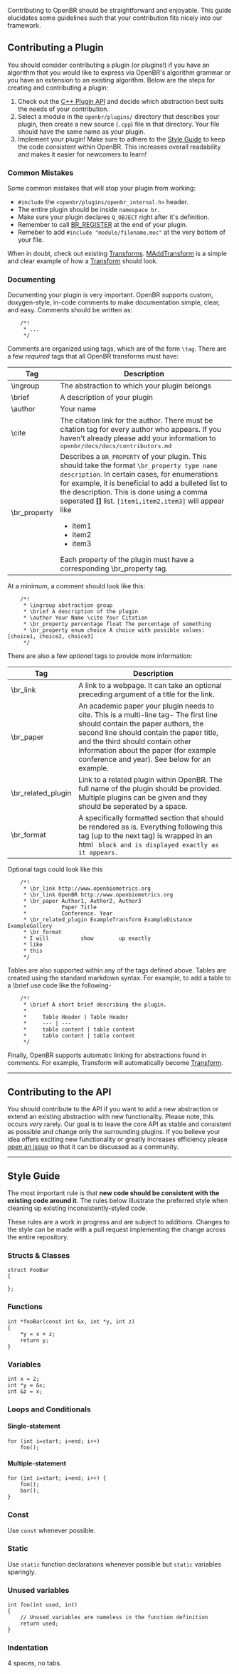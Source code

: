 Contributing to OpenBR should be straightforward and enjoyable. This guide elucidates some guidelines such that your contribution fits nicely into our framework.

## Contributing a Plugin

You should consider contributing a plugin (or plugins!) if you have an algorithm that you would like to express via OpenBR's algorithm grammar or you have an extension to an existing algorithm. Below are the steps for creating and contributing a plugin:

1. Check out the [C++ Plugin API](api_docs/cpp_api.md) and decide which abstraction best suits the needs of your contribution.
2. Select a module in the `openbr/plugins/` directory that describes your plugin, then create a new source (`.cpp`) file in that directory. Your file should have the same name as your plugin.
3. Implement your plugin! Make sure to adhere to the [Style Guide](#style-guide) to keep the code consistent within OpenBR. This increases overall readability and makes it easier for newcomers to learn!

### Common Mistakes

Some common mistakes that will stop your plugin from working:

* `#include` the  `<openbr/plugins/openbr_internal.h>` header.
* The entire plugin should be inside `namespace br`.
* Make sure your plugin declares `Q_OBJECT` right after it's definition.
* Remember to call [BR_REGISTER](api_docs/cpp_api/factory/macros.md#br_register) at the end of your plugin.
* Remeber to add `#include "module/filename.moc"` at the very bottom of your file.

When in doubt, check out existing [Transforms](api_docs/cpp_api/transform/transform.md). [MAddTransform](plugin_docs/imgproc.md#maddtransform) is a simple and clear example of how a [Transform](api_docs/cpp_api/transform/transform.md) should look.

### Documenting

Documenting your plugin is very important. OpenBR supports custom, doxygen-style, in-code comments to make documentation simple, clear, and easy. Comments should be written as:

        /*!
         * ...
         */

Comments are organized using tags, which are of the form `\tag`. There are a few *required* tags that all OpenBR transforms must have:

Tag | Description
--- | ---
\ingroup | The abstraction to which your plugin belongs
\brief | A description of your plugin
\author | Your name
\cite | The citation link for the author. There must be citation tag for every author who appears. If you haven't already please add your information to <tt>openbr/docs/docs/contributors.md</tt>
\br_property | Describes a <tt>BR_PROPERTY</tt> of your plugin. This should take the format ```\br_property type name description```. In certain cases, for enumerations for example, it is beneficial to add a bulleted list to the description. This is done using a comma seperated **[]** list. ```[item1,item2,item3]``` will appear like <ul><li>item1</li><li>item2</li><li>item3</li></ul> Each property of the plugin must have a corresponding \br_property tag.

At a minimum, a comment should look like this:

        /*!
         * \ingroup abstraction group
         * \brief A description of the plugin
         * \author Your Name \cite Your Citation
         * \br_property percentage float The percentage of something
         * \br_property enum choice A choice with possible values: [choice1, choice2, choice3]
         */

There are also a few *optional* tags to provide more information:

Tag | Description
--- | ---
\br_link | A link to a webpage. It can take an optional preceding argument of a title for the link.
\br_paper | An academic paper your plugin needs to cite. This is a multi-line tag- The first line should contain the paper authors, the second line should contain the paper title, and the third should contain other information about the paper (for example conference and year). See below for an example.
\br_related_plugin | Link to a related plugin within OpenBR. The full name of the plugin should be provided. Multiple plugins can be given and they should be seperated by a space.
\br_format | A specifically formatted section that should be rendered as is. Everything following this tag (up to the next tag) is wrapped in an html <code> block and is displayed exactly as it appears.

Optional tags could look like this

        /*!
         * \br_link http://www.openbiometrics.org
         * \br_link OpenBR http://www.openbiometrics.org
         * \br_paper Author1, Author2, Author3
         *           Paper Title
         *           Conference. Year
         * \br_related_plugin ExampleTransform ExampleDistance ExampleGallery
         * \br_format
         * I will          show        up exactly
         * like
         * this
         */

Tables are also supported within any of the tags defined above. Tables are created using the standard markdown syntax. For example, to add a table to a \brief use code like the following-

        /*!
         * \brief A short brief describing the plugin.
         *
         *     Table Header | Table Header
         *     --- | ---
         *     table content | table content
         *     table content | table content
         */

Finally, OpenBR supports automatic linking for abstractions found in comments. For example, Transform will automatically become [Transform](api_docs/cpp_api/transform/transform.md).

---

## Contributing to the API

You should contribute to the API if you want to add a new abstraction or extend an existing abstraction with new functionality. Please note, this occurs *very* rarely. Our goal is to leave the core API as stable and consistent as possible and change only the surrounding plugins. If you believe your idea offers exciting new functionality or greatly increases efficiency please [open an issue](https://github.com/biometrics/openbr/issues) so that it can be discussed as a community.

---

## Style Guide

The most important rule is that **new code should be consistent with the existing code around it**. The rules below illustrate the preferred style when cleaning up existing inconsistently-styled code.

These rules are a work in progress and are subject to additions. Changes to the style can be made with a pull request implementing the change across the entire repository.

### Structs & Classes
    struct FooBar
    {

    };

### Functions
    int *fooBar(const int &x, int *y, int z)
    {
        *y = x + z;
        return y;
    }

### Variables
    int x = 2;
    int *y = &x;
    int &z = x;

### Loops and Conditionals
#### Single-statement
    for (int i=start; i<end; i++)
        foo();

#### Multiple-statement
    for (int i=start; i<end; i++) {
        foo();
        bar();
    }

### Const
Use `const` whenever possible.

### Static
Use `static` function declarations whenever possible but `static` variables sparingly.

### Unused variables
    int foo(int used, int)
    {
        // Unused variables are nameless in the function definition
        return used;
    }

### Indentation
4 spaces, no tabs.
